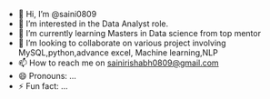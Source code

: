 - 👋 Hi, I’m @saini0809
- 👀 I’m interested in the Data Analyst role.
- 🌱 I’m currently learning Masters in Data science from top mentor
- 💞️ I’m looking to collaborate on various project involving MySQL,python,advance excel, Machine learning,NLP
- 📫 How to reach me on sainirishabh0809@gmail.com
- 😄 Pronouns: ...
- ⚡ Fun fact: ...

<!---
saini0809/saini0809 is a ✨ special ✨ repository because its `README.md` (this file) appears on your GitHub profile.
You can click the Preview link to take a look at your changes.
--->
